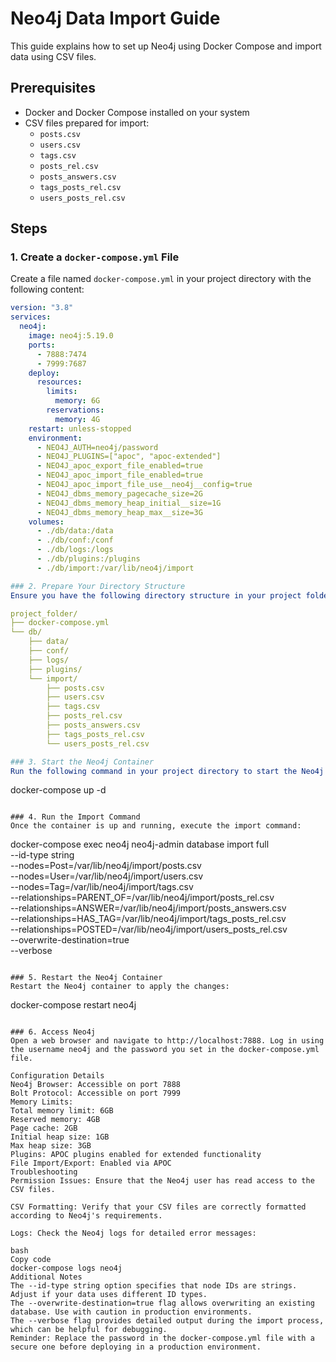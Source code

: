 # Neo4j Data Import Guide

This guide explains how to set up Neo4j using Docker Compose and import data using CSV files.

## Prerequisites

- Docker and Docker Compose installed on your system
- CSV files prepared for import:
  - `posts.csv`
  - `users.csv`
  - `tags.csv`
  - `posts_rel.csv`
  - `posts_answers.csv`
  - `tags_posts_rel.csv`
  - `users_posts_rel.csv`

## Steps

### 1. Create a `docker-compose.yml` File

Create a file named `docker-compose.yml` in your project directory with the following content:

```yaml
version: "3.8"
services:
  neo4j:
    image: neo4j:5.19.0
    ports:
      - 7888:7474
      - 7999:7687
    deploy:
      resources:
        limits:
          memory: 6G
        reservations:
          memory: 4G
    restart: unless-stopped
    environment:
      - NEO4J_AUTH=neo4j/password
      - NEO4J_PLUGINS=["apoc", "apoc-extended"]
      - NEO4J_apoc_export_file_enabled=true
      - NEO4J_apoc_import_file_enabled=true
      - NEO4J_apoc_import_file_use__neo4j__config=true
      - NEO4J_dbms_memory_pagecache_size=2G
      - NEO4J_dbms_memory_heap_initial__size=1G
      - NEO4J_dbms_memory_heap_max__size=3G
    volumes:
      - ./db/data:/data
      - ./db/conf:/conf
      - ./db/logs:/logs
      - ./db/plugins:/plugins
      - ./db/import:/var/lib/neo4j/import

### 2. Prepare Your Directory Structure
Ensure you have the following directory structure in your project folder:

project_folder/
├── docker-compose.yml
└── db/
    ├── data/
    ├── conf/
    ├── logs/
    ├── plugins/
    └── import/
        ├── posts.csv
        ├── users.csv
        ├── tags.csv
        ├── posts_rel.csv
        ├── posts_answers.csv
        ├── tags_posts_rel.csv
        └── users_posts_rel.csv

### 3. Start the Neo4j Container
Run the following command in your project directory to start the Neo4j container in detached mode:
```
docker-compose up -d
```

### 4. Run the Import Command
Once the container is up and running, execute the import command:
```
docker-compose exec neo4j neo4j-admin database import full \
--id-type string \
--nodes=Post=/var/lib/neo4j/import/posts.csv \
--nodes=User=/var/lib/neo4j/import/users.csv \
--nodes=Tag=/var/lib/neo4j/import/tags.csv \
--relationships=PARENT_OF=/var/lib/neo4j/import/posts_rel.csv \
--relationships=ANSWER=/var/lib/neo4j/import/posts_answers.csv \
--relationships=HAS_TAG=/var/lib/neo4j/import/tags_posts_rel.csv \
--relationships=POSTED=/var/lib/neo4j/import/users_posts_rel.csv \
--overwrite-destination=true \
--verbose
```

### 5. Restart the Neo4j Container
Restart the Neo4j container to apply the changes:
```
docker-compose restart neo4j
```

### 6. Access Neo4j
Open a web browser and navigate to http://localhost:7888. Log in using the username neo4j and the password you set in the docker-compose.yml file.

Configuration Details
Neo4j Browser: Accessible on port 7888
Bolt Protocol: Accessible on port 7999
Memory Limits:
Total memory limit: 6GB
Reserved memory: 4GB
Page cache: 2GB
Initial heap size: 1GB
Max heap size: 3GB
Plugins: APOC plugins enabled for extended functionality
File Import/Export: Enabled via APOC
Troubleshooting
Permission Issues: Ensure that the Neo4j user has read access to the CSV files.

CSV Formatting: Verify that your CSV files are correctly formatted according to Neo4j's requirements.

Logs: Check the Neo4j logs for detailed error messages:

bash
Copy code
docker-compose logs neo4j
Additional Notes
The --id-type string option specifies that node IDs are strings. Adjust if your data uses different ID types.
The --overwrite-destination=true flag allows overwriting an existing database. Use with caution in production environments.
The --verbose flag provides detailed output during the import process, which can be helpful for debugging.
Reminder: Replace the password in the docker-compose.yml file with a secure one before deploying in a production environment.
